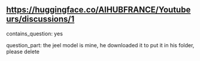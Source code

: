 ## https://huggingface.co/AIHUBFRANCE/Youtubeurs/discussions/1

contains_question: yes

question_part: the jeel model is mine, he downloaded it to put it in his folder, please delete